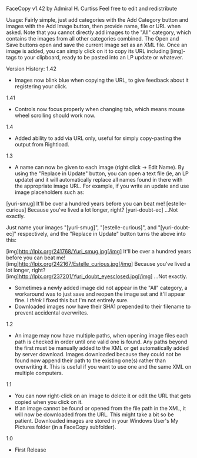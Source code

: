 FaceCopy v1.42 by Admiral H. Curtiss
Feel free to edit and redistribute

Usage:
Fairly simple, just add categories with the Add Category button and images with the Add Image button, then provide name, file or URL when asked. Note that you cannot directly add images to the "All" category, which contains the images from all other categories combined.
The Open and Save buttons open and save the current image set as an XML file.
Once an image is added, you can simply click on it to copy its URL including [img]-tags to your clipboard, ready to be pasted into an LP update or whatever.


Version History:
1.42
- Images now blink blue when copying the URL, to give feedback about it registering your click.

1.41
- Controls now focus properly when changing tab, which means mouse wheel scrolling should work now.

1.4
- Added ability to add via URL only, useful for simply copy-pasting the output from Rightload.

1.3
- A name can now be given to each image (right click -> Edit Name). By using the "Replace in Update" button, you can open a text file (ie, an LP update) and it will automatically replace all names found in there with the appropriate image URL. For example, if you write an update and use image placeholders such as:

[yuri-smug] It'll be over a hundred years before you can beat me!
[estelle-curious] Because you've lived a lot longer, right?
[yuri-doubt-ec] ...Not exactly.

Just name your images "[yuri-smug]", "[estelle-curious]", and "[yuri-doubt-ec]" respectively, and the "Replace in Update" button turns the above into this:

[img]http://lpix.org/241768/Yuri_smug.jpg[/img] It'll be over a hundred years before you can beat me!
[img]http://lpix.org/242167/Estelle_curious.jpg[/img] Because you've lived a lot longer, right?
[img]http://lpix.org/237201/Yuri_doubt_eyesclosed.jpg[/img] ...Not exactly.

- Sometimes a newly added image did not appear in the "All" category, a workaround was to just save and reopen the image set and it'll appear fine. I *think* I fixed this but I'm not entirely sure.
- Downloaded images now have their SHA1 prepended to their filename to prevent accidental overwrites.

1.2
- An image may now have multiple paths, when opening image files each path is checked in order until one valid one is found. Any paths beyond the first must be manually added to the XML or get automatically added by server download. Images downloaded because they could not be found now append their path to the existing one(s) rather than overwriting it. This is useful if you want to use one and the same XML on multiple computers.

1.1
- You can now right-click on an image to delete it or edit the URL that gets copied when you click on it.
- If an image cannot be found or opened from the file path in the XML, it will now be downloaded from the URL. This might take a bit so be patient. Downloaded images are stored in your Windows User's My Pictures folder (in a FaceCopy subfolder).

1.0
- First Release
